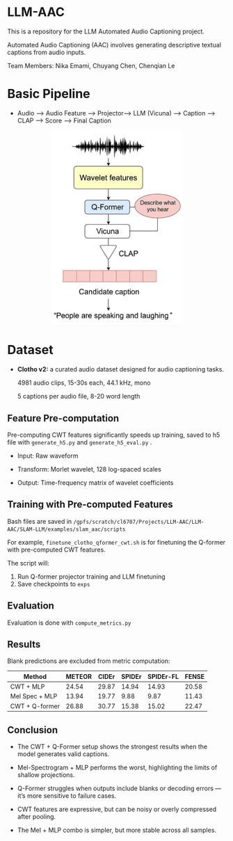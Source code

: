 # LLM-AAC

This is a repository for the LLM Automated Audio Captioning project.

Automated Audio Captioning (AAC) involves generating descriptive textual captions from audio inputs.

Team Members: Nika Emami, Chuyang Chen, Chenqian Le

# Basic Pipeline

- Audio --> Audio Feature --> Projector--> LLM (Vicuna) --> Caption --> CLAP --> Score --> Final Caption
<p align="center">
  <img src="1.png" width="300"/>
</p>

# Dataset
- **Clotho v2:** a curated audio dataset designed for audio captioning tasks.
  
  4981 audio clips, 15-30s each, 44.1 kHz, mono
  
  5 captions per audio file, 8-20 word length

## Feature Pre-computation
Pre-computing CWT features significantly speeds up training, saved to h5 file with `generate_h5.py` and `generate_h5_eval.py` .

- Input: Raw waveform

- Transform: Morlet wavelet, 128 log-spaced scales

- Output: Time-frequency matrix of wavelet coefficients

## Training with Pre-computed Features
Bash files are saved in `/gpfs/scratch/cl6707/Projects/LLM-AAC/LLM-AAC/SLAM-LLM/examples/slam_aac/scripts`

For example, `finetune_clotho_qformer_cwt.sh` is for finetuning the Q-former with pre-computed CWT features.

The script will:
1. Run Q-former projector training and LLM finetuning
2. Save checkpoints to `exps`

## Evaluation

Evaluation is done with `compute_metrics.py`

## Results
Blank predictions are excluded from metric computation:

| Method | METEOR | CIDEr | SPIDEr | SPIDEr-FL | FENSE |
|--------|---------|--------|---------|------------|--------|
| CWT + MLP | 24.54 | 29.87 | 14.94 | 14.93 | 20.58 |
| Mel Spec + MLP | 13.94 | 19.77 | 9.88 | 9.87 | 11.43 |
| CWT + Q-former | 26.88 | 30.77 | 15.38 | 15.02 | 22.47 |


## Conclusion

- The CWT + Q-Former setup shows the strongest results when the model generates valid captions.

- Mel-Spectrogram + MLP performs the worst, highlighting the limits of shallow projections.

- Q-Former struggles when outputs include blanks or decoding errors — it’s more sensitive to failure cases.

- CWT features are expressive, but can be noisy or overly compressed after pooling.

- The Mel + MLP combo is simpler, but more stable across all samples.


